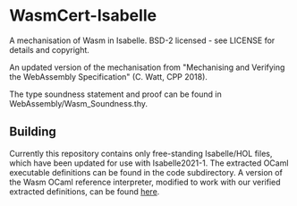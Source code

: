 # WasmCert-Isabelle

A mechanisation of Wasm in Isabelle. BSD-2 licensed - see LICENSE for details and copyright.

An updated version of the mechanisation from "Mechanising and Verifying the WebAssembly Specification" (C. Watt, CPP 2018).

The type soundness statement and proof can be found in WebAssembly/Wasm_Soundness.thy.

## Building

Currently this repository contains only free-standing Isabelle/HOL files, which have been updated for use with Isabelle2021-1. The extracted OCaml executable definitions can be found in the code subdirectory. A version of the Wasm OCaml reference interpreter, modified to work with our verified extracted definitions, can be found [here](https://github.com/conrad-watt/spec/tree/conrad-interpreter/interpreter).
